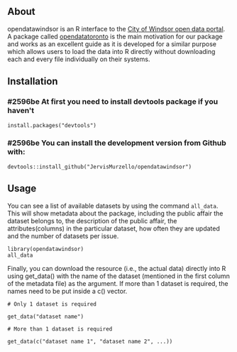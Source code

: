## About
opendatawindsor is an R interface to the [City of Windsor open data portal](https://opendata.citywindsor.ca/). A package called [opendatatoronto](https://github.com/sharlagelfand/opendatatoronto) is the main motivation for our package and works as an excellent guide as it is developed for a similar purpose which allows users to load the data into R directly without downloading each and every file individually on their systems.

## Installation

### #2596be At first you need to install devtools package if you haven't

```
install.packages("devtools")
```

### #2596be You can install the development version from Github with:

```
devtools::install_github("JervisMurzello/opendatawindsor")
```

## Usage

You can see a list of available datasets by using the command ``` all_data ```. This will show metadata about the package, including the public affair the dataset belongs to, the description of the public affair, the attributes(columns) in the particular dataset, how often they are updated and the number of datasets per issue.

```
library(opendatawindsor)
all_data
```
Finally, you can download the resource (i.e., the actual data) directly into R using get_data() with the name of the dataset (mentioned in the first column of the metadata file) as the argument. If more than 1 dataset is required, the names need to be put inside a c() vector.

```
# Only 1 dataset is required

get_data("dataset name")

# More than 1 dataset is required

get_data(c("dataset name 1", "dataset name 2", ...))

```
